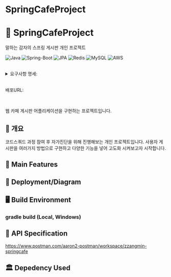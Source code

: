 # SpringCafeProject


# 🌲  SpringCafeProject
말하는 감자의 스프링 게시판 개인 프로젝트

![Java](https://img.shields.io/badge/JAVA-007396?style=for-the-badge&logo=java&logoColor=white)
![Spring-Boot](https://img.shields.io/badge/Spring-6DB33F?style=for-the-badge&logo=Spring&logoColor=white)
![JPA](https://img.shields.io/badge/jpa-00555?style=for-the-badge&logo=jpa&logoColor=white)
![Redis](https://img.shields.io/badge/redis-232F3E?style=for-the-badge&logo=redis&logoColor=red)
![MySQL](https://img.shields.io/badge/mysql-4479A1?style=for-the-badge&logo=mysql&logoColor=white)
![AWS](https://img.shields.io/badge/aws-232F3E?style=for-the-badge&logo=aws&logoColor=white)


</br>
<details markdown="1">
<summary> 요구사항 명세:</summary><br>

구현 필요 기능
1. 게시글 CRUD
2. 게시글 추천
3. 무한 대댓글 CRUD
4. 회원가입, 로그인 - oauth + JWT
5. admin 페이지

<br>



<br>
ERD:<br>
<img width="941" alt="스크린샷 2022-08-03 오전 1 00 39" src="https://user-images.githubusercontent.com/64303390/182419862-f884c8d9-2c20-4c84-9a54-e51ba24075d0.png">
</details>

</br>

배포URL:

</br>

웹 카페 게시판 어플리케이션을 구현하는 프로젝트입니다.

## 📖 개요

 코드스쿼드 과정 참여 후 자가진단을 위해 진행해보는 개인 프로젝트입니다.
 사용자 게시판을 여러가지 방법으로 구현하고 다양한 기능을 넣어 고도화 시켜보고자 시작합니다.


## 💎 Main Features



## 📐 Deployment/Diagram


## 🖥️ Build Environment


### gradle build (Local, Windows)


## 📃 API Specification
https://www.postman.com/aaron2-postman/workspace/zzangmin-springcafe

## 🏛️ Depedency Used


